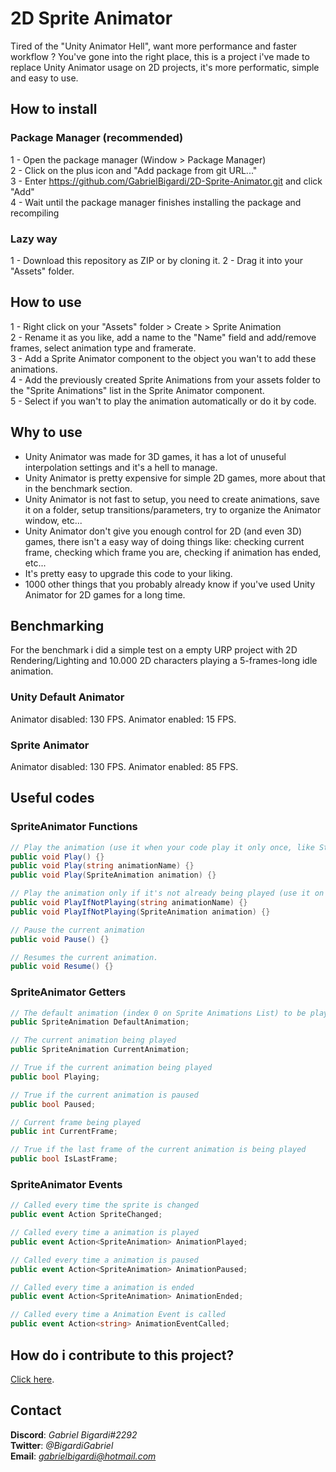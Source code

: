 # 2D Sprite Animator
 Tired of the "Unity Animator Hell", want more performance and faster workflow ? You've gone into the right place, this is a project i've made to replace Unity Animator usage on 2D projects, it's more performatic, simple and easy to use.

## How to install
### Package Manager (recommended)
1 - Open the package manager (Window > Package Manager)  
2 - Click on the plus icon and "Add package from git URL..."  
3 - Enter https://github.com/GabrielBigardi/2D-Sprite-Animator.git and click "Add"  
4 - Wait until the package manager finishes installing the package and recompiling  
   
### Lazy way
1 - Download this repository as ZIP or by cloning it.
2 - Drag it into your "Assets" folder.
  
## How to use
1 - Right click on your "Assets" folder > Create > Sprite Animation  
2 - Rename it as you like, add a name to the "Name" field and add/remove frames, select animation type and framerate.  
3 - Add a Sprite Animator component to the object you wan't to add these animations.  
4 - Add the previously created Sprite Animations from your assets folder to the "Sprite Animations" list in the Sprite Animator component.  
5 - Select if you wan't to play the animation automatically or do it by code.  
  
## Why to use
* Unity Animator was made for 3D games, it has a lot of unuseful interpolation settings and it's a hell to manage.
* Unity Animator is pretty expensive for simple 2D games, more about that in the benchmark section.
* Unity Animator is not fast to setup, you need to create animations, save it on a folder, setup transitions/parameters, try to organize the Animator window, etc...
* Unity Animator don't give you enough control for 2D (and even 3D) games, there isn't a easy way of doing things like: checking current frame, checking which frame you are, checking if animation has ended, etc...
* It's pretty easy to upgrade this code to your liking.
* 1000 other things that you probably already know if you've used Unity Animator for 2D games for a long time.
  
## Benchmarking
For the benchmark i did a simple test on a empty URP project with 2D Rendering/Lighting and 10.000 2D characters playing a 5-frames-long idle animation.
### Unity Default Animator
Animator disabled: 130 FPS.
Animator enabled: 15 FPS.
  
### Sprite Animator
Animator disabled: 130 FPS.
Animator enabled: 85 FPS.
  
## Useful codes
### SpriteAnimator Functions
```cs
// Play the animation (use it when your code play it only once, like State-Machines do), you can pass a animation name or a spriteanimation class
public void Play() {}
public void Play(string animationName) {}
public void Play(SpriteAnimation animation) {}

// Play the animation only if it's not already being played (use it on Update functions), you can pass a animation name or a spriteanimation class
public void PlayIfNotPlaying(string animationName) {}
public void PlayIfNotPlaying(SpriteAnimation animation) {}

// Pause the current animation
public void Pause() {}

// Resumes the current animation.
public void Resume() {}
```  
  
### SpriteAnimator Getters
```cs
// The default animation (index 0 on Sprite Animations List) to be played
public SpriteAnimation DefaultAnimation;

// The current animation being played
public SpriteAnimation CurrentAnimation;

// True if the current animation being played
public bool Playing;

// True if the current animation is paused
public bool Paused;

// Current frame being played
public int CurrentFrame;

// True if the last frame of the current animation is being played
public bool IsLastFrame;
```
  
### SpriteAnimator Events
```cs
// Called every time the sprite is changed
public event Action SpriteChanged;

// Called every time a animation is played
public event Action<SpriteAnimation> AnimationPlayed;

// Called every time a animation is paused
public event Action<SpriteAnimation> AnimationPaused;

// Called every time a animation is ended
public event Action<SpriteAnimation> AnimationEnded;

// Called every time a Animation Event is called
public event Action<string> AnimationEventCalled;
```
  
## How do i contribute to this project?
[Click here](CONTRIBUTING.md).
  
## Contact
**Discord**: *Gabriel Bigardi#2292*  
**Twitter**: *@BigardiGabriel*  
**Email**: *gabrielbigardi@hotmail.com*  